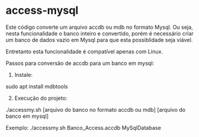 # access-mysql

Este código converte um arquivo accdb ou mdb no formato Mysql. Ou seja, nesta funcionalidade o banco inteiro e convertido, porém é necessário criar um banco de dados vazio em Mysql para que esta possiblidade seja viável.

Entretanto esta funcionalidade é compatível apenas com Linux.

Passos para conversão de accdb para um banco em mysql:

1) Instale:

sudo apt install mdbtools

2) Execução do projeto:

./accessmy.sh [arquivo do banco no formato accdb ou mdb] [arquivo do banco em mysql]

Exemplo:
./accessmy.sh Banco_Access.accdb MySqlDatabase

